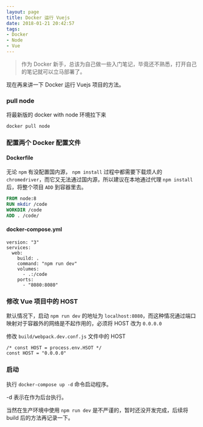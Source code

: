```yaml
---
layout: page
title: Docker 运行 Vuejs
date: 2018-01-21 20:42:57
tags:
- Docker
- Node
- Vue
---
```


> 作为 Docker 新手，总该为自己做一些入门笔记，毕竟还不熟悉，打开自己的笔记就可以立马部署了。

现在再来讲一下 Docker 运行 Vuejs 项目的方法。

### pull node

将最新版的 docker with node 环境拉下来

```
docker pull node
```

### 配置两个 Docker 配置文件

#### Dockerfile

无论 `npm` 有没配置国内源， `npm install` 过程中都需要下载烦人的 `chromedriver`，而它又无法通过国内源，所以建议在本地通过代理 `npm install` 后，将整个项目 `ADD` 到容器里去。

```dockerfile
FROM node:8
RUN mkdir /code
WORKDIR /code
ADD . /code/
```

#### docker-compose.yml

```
version: "3"
services:
  web:
    build: .
    command: "npm run dev"
    volumes:
      - .:/code
    ports:
      - "8080:8080"
```

### 修改 Vue 项目中的 HOST

默认情况下，启动 `npm run dev` 的地址为 `localhost:8080`，而这种情况通过端口映射对于容器外的网络是不起作用的，必须将 HOST 改为 `0.0.0.0`

修改 `build/webpack.dev.conf.js` 文件中的 HOST

```vue
/* const HOST = process.env.HSOT */
const HOST = "0.0.0.0"
```

### 启动

执行 `docker-compose up -d` 命令启动程序。

-d 表示在作为后台执行。

当然在生产环境中使用 `npm run dev` 是不严谨的，暂时还没开发完成，后续将 build 后的方法再记录一下。
